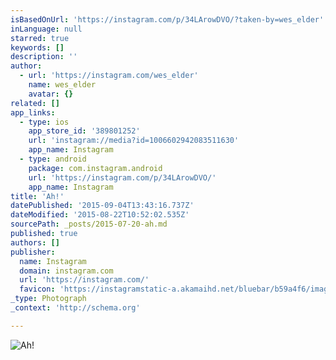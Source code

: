```yaml
---
isBasedOnUrl: 'https://instagram.com/p/34LArowDVO/?taken-by=wes_elder'
inLanguage: null
starred: true
keywords: []
description: ''
author:
  - url: 'https://instagram.com/wes_elder'
    name: wes_elder
    avatar: {}
related: []
app_links:
  - type: ios
    app_store_id: '389801252'
    url: 'instagram://media?id=1006602942083511630'
    app_name: Instagram
  - type: android
    package: com.instagram.android
    url: 'https://instagram.com/p/34LArowDVO/'
    app_name: Instagram
title: 'Ah!'
datePublished: '2015-09-04T13:43:16.737Z'
dateModified: '2015-08-22T10:52:02.535Z'
sourcePath: _posts/2015-07-20-ah.md
published: true
authors: []
publisher:
  name: Instagram
  domain: instagram.com
  url: 'https://instagram.com/'
  favicon: 'https://instagramstatic-a.akamaihd.net/bluebar/b59a4f6/images/ico/favicon.ico'
_type: Photograph
_context: 'http://schema.org'

---
```

![Ah&excl;](https://igcdn-photos-e-a.akamaihd.net/hphotos-ak-xaf1/t51.2885-15/11419198_1598922950388268_778580000_n.jpg)